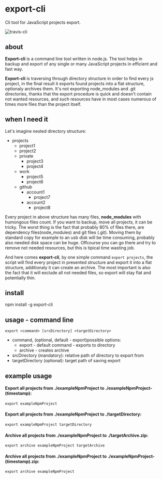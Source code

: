 # export-cli
Cli tool for JavaScript projects export.

![travis-cli](https://travis-ci.org/maciejsikora/export-cli.svg?branch=master)

## about
**Export-cli** is a command line tool written in node.js. The tool helps in backup and export of any single or many JavaScript projects in efficient and fast way.

**Export-cli** is traversing through directory structure in order to find every js project, in the final result it exports found projects into a flat structure, optionaly archives them. It's not exporting node_modules and .git directories, thanks that the export procedure is quick and doesn't contain not wanted resources, and such resources have in most cases numerous of times more files than the project itself.

## when I need it
Let's imagine nested directory structure:

- projects
    - project1
    - project2
    - private
      - project3
      - project4
    - work
      - project5
      - project6
    - github
      - account1
        - project7
      - account2
        - project8
        

Every project in above structure has many files, **node_modules** with humongous files count. If you want to backup, move all projects,  it can be tricky. The worst thing is the fact that probably 80% of files there, are dependency files(node_modules) and git files (.git). Moving them by standard copy for example to an usb disk will be time consuming, probably also needed disk space can be huge. Offcourse you can go there and try to remove not needed resources, but this is tipical time wasting job. 

And here comes **export-cli**, by one simple command `export projects`, the script will find every project in presented structure and export it into a flat structure, additionaly it can create an archive. The most important is also the fact that it will exclude all not needed files, so export will stay flat and potentially thin.

## install
npm install -g export-cli

## usage - command line
`export <command> [srcDirectory] <targetDirectory>`
  - command, (optional, default - export)possible options: 
    - export - default command - exports to directory
    - archive - creates archive
  - srcDirectory (mandatory): relative path of directory to export from
  - targetDirectory (optional): target path of saving export
  

## example usage

#### Export all projects from ./exampleNpmProject to ./exampleNpmProject-(timestamp):
`export exampleNpmProject`

#### Export all projects from ./exampleNpmProject to ./targetDirectory:
`export exampleNpmProject targetDirectory`

#### Archive all projects from ./exampleNpmProject to ./targetArchive.zip:
`export archive exampleNpmProject targetArchive`

#### Archive all projects from ./exampleNpmProject to ./exampleNpmProject-(timestamp).zip:
`export archive exampleNpmProject`
